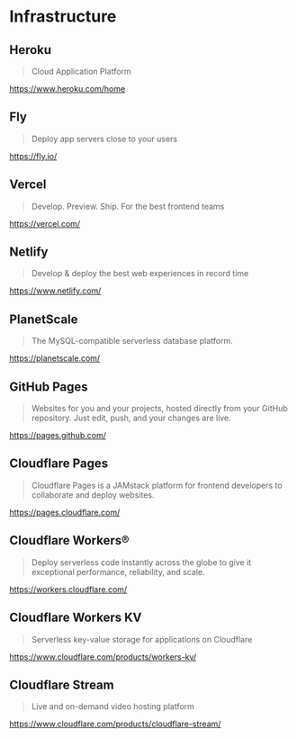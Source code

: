# Infrastructure

## Heroku

> Cloud Application Platform

<https://www.heroku.com/home>

## Fly

> Deploy app servers close to your users

<https://fly.io/>

## Vercel

> Develop. Preview. Ship. For the best frontend teams

<https://vercel.com/>

## Netlify

> Develop & deploy the best web experiences in record time

<https://www.netlify.com/>

## PlanetScale

> The MySQL-compatible serverless database platform.

<https://planetscale.com/>

## GitHub Pages

> Websites for you and your projects, hosted directly from your GitHub
> repository. Just edit, push, and your changes are live.

<https://pages.github.com/>

## Cloudflare Pages

> Cloudflare Pages is a JAMstack platform for frontend developers
> to collaborate and deploy websites.

<https://pages.cloudflare.com/>

## Cloudflare Workers®

> Deploy serverless code instantly across the globe to give it
> exceptional performance, reliability, and scale.

<https://workers.cloudflare.com/>

## Cloudflare Workers KV

> Serverless key-value storage for applications on Cloudflare

<https://www.cloudflare.com/products/workers-kv/>

## Cloudflare Stream

> Live and on-demand video hosting platform

<https://www.cloudflare.com/products/cloudflare-stream/>
